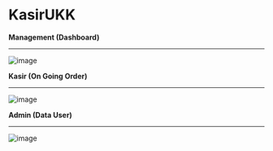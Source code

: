 # KasirUKK

<b>Management (Dashboard)</b><hr>
![image](https://github.com/Zeroaril7/KasirUKK/assets/90768772/af438b99-e031-4e57-8f19-4239f5bf90da)

<b>Kasir (On Going Order)</b><hr>
![image](https://github.com/Zeroaril7/KasirUKK/assets/90768772/17a7b262-8de4-41f2-9184-2ec4a9c313ea)

<b>Admin (Data User)</b><hr>
![image](https://github.com/Zeroaril7/KasirUKK/assets/90768772/f90d4371-5863-4340-ba19-4111ef438e66)

